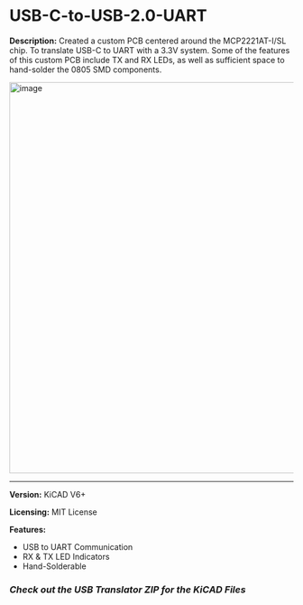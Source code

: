 # USB-C-to-USB-2.0-UART
**Description:** Created a custom PCB centered around the MCP2221AT-I/SL chip. To translate USB-C to UART with a 3.3V system. Some of the features of this custom PCB include TX and RX LEDs, as well as sufficient space to hand-solder the 0805 SMD components. 

<img width="693" alt="image" src="https://github.com/user-attachments/assets/00f35efc-c23f-4c09-9b08-7465bd1bfe6c">

- - - -
**Version:** KiCAD V6+

**Licensing:** MIT License

**Features:**
  - USB to UART Communication
  - RX & TX LED Indicators
  - Hand-Solderable

### *Check out the USB Translator ZIP for the KiCAD Files* ###

